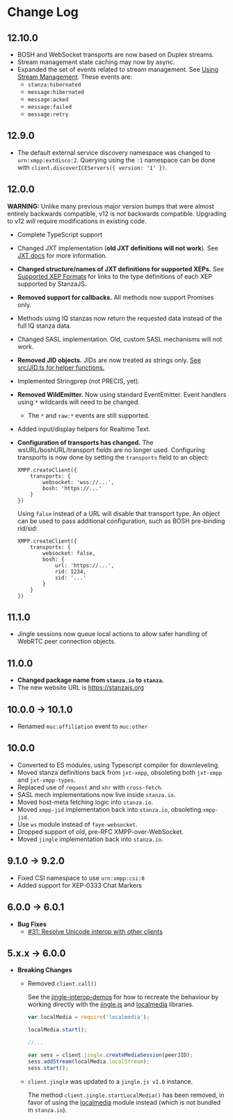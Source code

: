 # Change Log

## 12.10.0

-   BOSH and WebSocket transports are now based on Duplex streams.
-   Stream management state caching may now by async.
-   Expanded the set of events related to stream management. See [Using Stream Management](./docs/Using_Stream_Management.md). These events are:
    -   `stanza:hibernated`
    -   `message:hibernated`
    -   `message:acked`
    -   `message:failed`
    -   `message:retry`

## 12.9.0

-   The default external service discovery namespace was changed to `urn:xmpp:extdisco:2`. Querying using the `:1` namespace can be done with `client.discoverICEServers({ version: '1' })`.

## 12.0.0

**WARNING:** Unlike many previous major version bumps that were almost entirely backwards compatible, v12 is _not_ backwards compatible. Upgrading to v12 _will_ require modifications in existing code.

-   Complete TypeScript support
-   Changed JXT implementation (**old JXT definitions will not work**). See [JXT docs](./docs/jxt/README.md) for more information.
-   **Changed structure/names of JXT definitions for supported XEPs.** See [Supported XEP Formats]('./docs/Supported_XEP_Formats.md) for links to the type definitions of each XEP supported by StanzaJS.
-   **Removed support for callbacks.** All methods now support Promises only.
-   Methods using IQ stanzas now return the requested data instead of the full IQ stanza data.
-   Changed SASL implementation. Old, custom SASL mechanisms will not work.
-   **Removed JID objects.** JIDs are now treated as strings only. [See src/JID.ts for helper functions.]('./src/JID.ts)
-   Implemented Stringprep (not PRECIS, yet).
-   **Removed WildEmitter.** Now using standard EventEmitter. Event handlers using `*` wildcards will need to be changed.
    -   The `*` and `raw:*` events are still supported.
-   Added input/display helpers for Realtime Text.
-   **Configuration of transports has changed.** The wsURL/boshURL/transport fields are no longer used. Configuring transports is now done by setting the `transports` field to an object:

    ```
    XMPP.createClient({
        transports: {
            websocket: 'wss://...',
            bosh: 'https://...'
        }
    })
    ```

    Using `false` instead of a URL will disable that transport type. An object can be used to pass additional configuration, such as BOSH pre-binding rid/sid:

    ```
    XMPP.createClient({
        transports: {
            websocket: false,
            bosh: {
                url: 'https://...',
                rid: 1234,
                sid: '...'
            }
        }
    })
    ```

## 11.1.0

-   Jingle sessions now queue local actions to allow safer handling of WebRTC peer connection objects.

## 11.0.0

-   **Changed package name from `stanza.io` to `stanza`.**
-   The new website URL is https://stanzajs.org

## 10.0.0 -> 10.1.0

-   Renamed `muc:affiliation` event to `muc:other`

## 10.0.0

-   Converted to ES modules, using Typescript compiler for downleveling.
-   Moved stanza definitions back from `jxt-xmpp`, obsoleting both `jxt-xmpp` and `jxt-xmpp-types`.
-   Replaced use of `request` and `xhr` with `cross-fetch`.
-   SASL mech implementations now live inside `stanza.io`.
-   Moved host-meta fetching logic into `stanza.io`.
-   Moved `xmpp-jid` implementation back into `stanza.io`, obsoleting `xmpp-jid`.
-   Use `ws` module instead of `faye-websocket`.
-   Dropped support of old, pre-RFC XMPP-over-WebSocket.
-   Moved `jingle` implementation back into `stanza.io`.

## 9.1.0 -> 9.2.0

-   Fixed CSI namespace to use `urn:xmpp:csi:0`
-   Added support for XEP-0333 Chat Markers

## 6.0.0 -> 6.0.1

-   **Bug Fixes**
    -   [#31: Resolve Unicode interop with other clients](https://github.com/otalk/stanza.io/issues/31)

## 5.x.x -> 6.0.0

-   **Breaking Changes**

    -   Removed `client.call()`

        See the [jingle-interop-demos](https://github.com/legastero/jingle-interop-demos/commit/79f50cd481859ce837bda5eff0b7a6a272f0d1d8) for how to recreate the behaviour by working directly with the [jingle.js](https://github.com/otalk/jingle.js) and [localmedia](https://github.com/otalk/localmedia) libraries.


        ```javascript
        var localMedia = require('localmedia');

        localMedia.start();

        //...

        var sess = client.jingle.createMediaSession(peerJID);
        sess.addStream(localMedia.localStream);
        sess.start();
        ```

    * `client.jingle` was updated to a `jingle.js v1.0` instance.

        The method `client.jingle.startLocalMedia()` has been removed, in favor of using the [localmedia](https://github.com/otalk/localmedia) module instead (which is not bundled in `stanza.io`).
